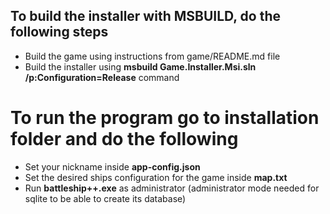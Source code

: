 ## To build the installer with MSBUILD, do the following steps
* Build the game using instructions from game/README.md file
* Build the installer using __msbuild Game.Installer.Msi.sln /p:Configuration=Release__ command

# To run the program go to installation folder and do the following
* Set your nickname inside __app-config.json__ 
* Set the desired ships configuration for the game inside __map.txt__
* Run __battleship++.exe__ as administrator (administrator mode needed for sqlite to be able to create its database)